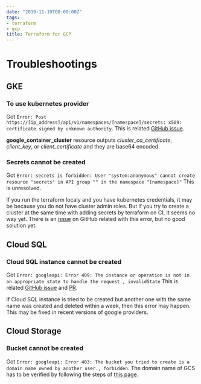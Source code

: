 ```yaml
---
date: "2019-11-19T00:00:00Z"
tags:
- terraform
- gcp
title: Terraform for GCP
---
```


Troubleshootings
===

GKE
---

### To use kubernetes provider
Got `Error: Post https://[ip_address]/api/v1/namespaces/[namespace]/secrets: x509: certificate signed by unknown authority`.
This is related [GitHub issue](https://github.com/terraform-providers/terraform-provider-helm/issues/37).

**google_container_cluster** resource outputs *cluster_ca_certificate*, *client_key*, or *client_certificate* and they are base64 encoded.


### Secrets cannot be created
Got `Error: secrets is forbidden: User "system:anonymous" cannot create resource "secrets" in API group "" in the namespace "[namespace]"`
This is unresolved.

If you run the terraform localy and you have kubernetes credentials, it may be because you do not have cluster admin roles.
But if you try to create a cluster at the same time with adding secrets by terraform on CI, it seems no way yet.
There is an [issue](https://github.com/terraform-providers/terraform-provider-kubernetes/issues/176) on GitHub related with this error, but no good solution yet.


Cloud SQL
---
### Cloud SQL instance cannot be created
Got `Error: googleapi: Error 409: The instance or operation is not in an appropriate state to handle the request., invalidState`
This is related [GitHub issue](https://github.com/hashicorp/terraform/issues/20972) and [PR](https://github.com/GoogleCloudPlatform/magic-modules/pull/1634).

If Cloud SQL instance is tried to be created but another one with the same name was created and deleted within a week, then this error may happen.
This may be fixed in recent versions of google providers.


Cloud Storage
---
### Bucket cannot be created
Got `Error: googleapi: Error 403: The bucket you tried to create is a domain name owned by another user., forbidden`.
The domain name of GCS has to be verified by following the steps of [this page](https://cloud.google.com/storage/docs/domain-name-verification#verification).
